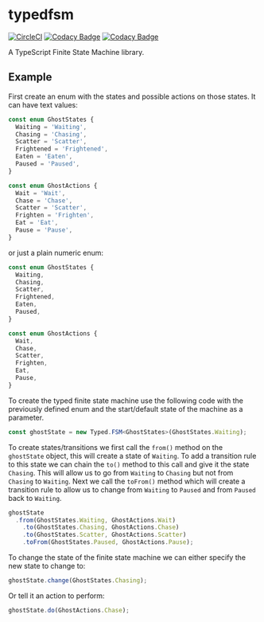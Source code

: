 # typedfsm

[![CircleCI](https://circleci.com/gh/div-int/typedfsm/tree/develop.svg?style=svg)](https://circleci.com/gh/div-int/typedfsm/tree/develop)
[![Codacy Badge](https://api.codacy.com/project/badge/Grade/41db80e6747c4a0fb57d7968242d1b0a)](https://app.codacy.com/app/scottjmoore/typedfsm?utm_source=github.com&utm_medium=referral&utm_content=div-int/typedfsm&utm_campaign=Badge_Grade_Settings)
[![Codacy Badge](https://api.codacy.com/project/badge/Coverage/2378979bf41a44f6addf2f96aac078b0)](https://www.codacy.com/app/scottjmoore/typedfsm?utm_source=github.com&amp;utm_medium=referral&amp;utm_content=div-int/typedfsm&amp;utm_campaign=Badge_Coverage)

A TypeScript Finite State Machine library.

## Example

First create an enum with the states and possible actions on those states.
It can have text values:

```typescript
const enum GhostStates {
  Waiting = 'Waiting',
  Chasing = 'Chasing',
  Scatter = 'Scatter',
  Frightened = 'Frightened',
  Eaten = 'Eaten',
  Paused = 'Paused',
}

const enum GhostActions {
  Wait = 'Wait',
  Chase = 'Chase',
  Scatter = 'Scatter',
  Frighten = 'Frighten',
  Eat = 'Eat',
  Pause = 'Pause',
}
```

or just a plain numeric enum:

```typescript
const enum GhostStates {
  Waiting,
  Chasing,
  Scatter,
  Frightened,
  Eaten,
  Paused,
}

const enum GhostActions {
  Wait,
  Chase,
  Scatter,
  Frighten,
  Eat,
  Pause,
}
```

To create the typed finite state machine use the following code with the previously defined enum and the start/default state of the machine as a parameter.

```typescript
const ghostState = new Typed.FSM<GhostStates>(GhostStates.Waiting);
```
To create states/transitions we first call the `from()` method on the `ghostState` object, this will create a state of `Waiting`.
To add a transition rule to this state we can chain the `to()` method to this call and give it the state `Chasing`.
This will allow us to go from `Waiting` to `Chasing` but not from `Chasing` to `Waiting`.
Next we call the `toFrom()` method which will create a transition rule to allow us to change from `Waiting` to `Paused` and from `Paused` back to `Waiting`.

```typescript
ghostState
  .from(GhostStates.Waiting, GhostActions.Wait)
    .to(GhostStates.Chasing, GhostActions.Chase)
    .to(GhostStates.Scatter, GhostActions.Scatter)
    .toFrom(GhostStates.Paused, GhostActions.Pause);
```

To change the state of the finite state machine we can either specify the new state to change to:

```typescript
ghostState.change(GhostStates.Chasing);
```

Or tell it an action to perform:

```typescript
ghostState.do(GhostActions.Chase);
```
